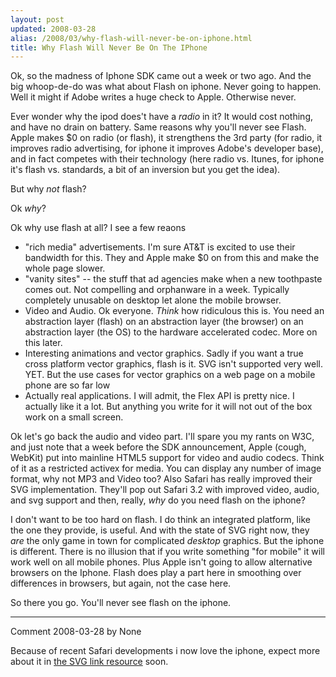 ```yaml
---
layout: post
updated: 2008-03-28
alias: /2008/03/why-flash-will-never-be-on-iphone.html
title: Why Flash Will Never Be On The IPhone
---
```

<p>
Ok, so the madness of Iphone SDK came out a week or two ago.  And the big whoop-de-do was what about Flash on iphone.  Never going to happen.  Well it might if Adobe writes a huge check to Apple.  Otherwise never.
</p>

<p>Ever wonder why the ipod does't have a <i>radio</i> in it?   It would cost nothing, and have no drain on battery.    Same reasons why you'll never see Flash.  Apple makes $0 on radio (or flash), it strengthens the 3rd party (for radio, it improves radio advertising, for iphone it improves Adobe's developer base), and in fact competes with their technology (here radio vs. Itunes, for iphone it's flash vs. standards, a bit of an inversion but you get the idea).
</p>

<p>
But why <i>not</i> flash?  
</p>

<p>
Ok <i>why</i>?
</p>

<p>Ok why use flash at all?  I see a few reaons</p>
<ul>
<li>"rich media" advertisements.  I'm sure AT&amp;T is excited to use their bandwidth for this.  They and Apple make $0 on from this and make the whole page slower.</li>
<lI>"vanity sites" -- the stuff that ad agencies make when a new toothpaste comes out.  Not compelling and orphanware in a week.  Typically completely unusable on desktop let alone the mobile browser.</li>
<li>Video and Audio.  Ok everyone.  <i>Think</i> how ridiculous this is.  You need an abstraction layer (flash) on an abstraction layer (the browser) on an abstraction layer (the OS) to the hardware accelerated codec.  More on this later.</li>
<li>Interesting animations and vector graphics.  Sadly if you want a true cross platform vector graphics, flash is it.  SVG isn't supported very well.  YET.  But the use cases for vector graphics on a web page on a mobile phone are so far low</li>
<li>Actually real applications.   I will admit, the Flex API is pretty nice.   I actually like it a lot.  But anything you write for it will 
not out of the box work on a small screen.</li>
</ul>

<p>
Ok let's go back the audio and video part.   I'll spare you my rants on W3C, and just note that a week before the SDK announcement, Apple (cough, WebKit) put into mainline HTML5 support for video and audio codecs.  Think of it as a restricted activex for media.  You can display any number of image format, why not MP3 and Video too?  Also Safari has really improved their SVG implementation.  They'll pop out Safari 3.2 with improved video, audio, and svg  support and then, really, <i>why</i> do you need flash on the iphone?
</p>


<p>
I don't want to be too hard on flash.  I do think an integrated platform, like the one they provide, is useful.  And with the state of SVG right now, they <i>are</i> the only game in town for complicated <i>desktop</i> graphics.  But the iphone is different.  There is no illusion that if you write something "for mobile" it will work well on all mobile phones.  Plus Apple isn't going to allow alternative browsers on the Iphone.   Flash does play a part here in smoothing over differences in browsers, but again, not the case here.
</p>

<p>So there you go.  You'll never see flash on the iphone.</p>

*****
Comment 2008-03-28 by None

Because of recent Safari developments i now love the iphone, expect more about it in <A HREF="http://svg.startpagina.nl" REL="nofollow">the SVG link resource</A> soon.
